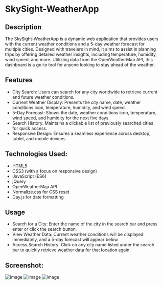 # SkySight-WeatherApp

## Description
The SkySight-WeatherApp is a dynamic web application that provides users with the current weather conditions and a 5-day weather forecast for multiple cities. Designed with travelers in mind, it aims to assist in planning trips by offering detailed weather insights, including temperature, humidity, wind speed, and more. Utilizing data from the OpenWeatherMap API, this dashboard is a go-to tool for anyone looking to stay ahead of the weather.

## Features
- City Search: Users can search for any city worldwide to retrieve current and future weather conditions.
- Current Weather Display: Presents the city name, date, weather conditions icon, temperature, humidity, and wind speed.
- 5-Day Forecast: Shows the date, weather conditions icon, temperature, wind speed, and humidity for the next five days.
- Search History: Maintains a clickable list of previously searched cities for quick access.
- Responsive Design: Ensures a seamless experience across desktop, tablet, and mobile devices.
## Technologies Used:
- HTML5
- CSS3 (with a focus on responsive design)
- JavaScript (ES6)
- jQuery
- OpenWeatherMap API
- Normalize.css for CSS reset
- Day.js for date formatting

## Usage
- Search for a City: Enter the name of the city in the search bar and press enter or click the search button.
- View Weather Data: Current weather conditions will be displayed immediately, and a 5-day forecast will appear below.
- Access Search History: Click on any city name listed under the search bar to quickly retrieve weather data for that location again.
## Screenshot:

![image](https://github.com/UmmulColumbia/SkySight-WeatherApp/assets/156148729/c3e7a0e3-0bc1-4ba3-a3d6-c8d497dd7bab)
![image](https://github.com/UmmulColumbia/SkySight-WeatherApp/assets/156148729/34075197-803c-490e-ae2f-c722d389364c)
![image](https://github.com/UmmulColumbia/SkySight-WeatherApp/assets/156148729/b92cbd2c-9483-4616-bbe8-eb88a911cddd)



